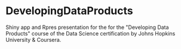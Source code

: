 # DevelopingDataProducts
Shiny app and Rpres presentation for the for the "Developing Data Products" course of the Data Science certification by Johns Hopkins University &amp; Coursera.
